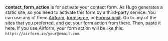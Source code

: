 **contact_form_action** is for activate your contact form. As Hugo generates a static site, so you need to activate this form by a third-party service. You can use any of them [Airform](https://airform.io/), [formspree](https://formspree.io/), or [Formsubmit](https://formsubmit.co/). Go to any of the sites that you preferred, and get your form action from there. Then, paste it here. If you use Airform, your form action will be like this: `https://airform.io/your@email.com`.